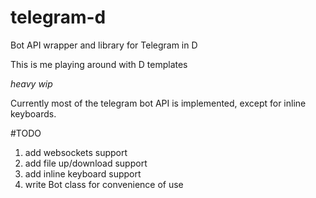 # telegram-d
Bot API wrapper and library for Telegram in D

This is me playing around with D templates

*heavy wip* 

Currently most of the telegram bot API is implemented, except for inline keyboards.

#TODO
1. add websockets support
2. add file up/download support
3. add inline keyboard support
4. write Bot class for convenience of use
